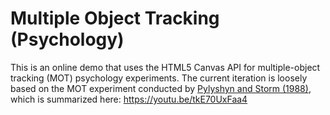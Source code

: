 # Multiple Object Tracking (Psychology)

This is an online demo that uses the HTML5 Canvas API for multiple-object tracking (MOT) psychology experiments. The current iteration is loosely based on the MOT experiment conducted by [Pylyshyn and Storm (1988)](https://pubmed.ncbi.nlm.nih.gov/3153671/), which is summarized here: https://youtu.be/tkE70UxFaa4

